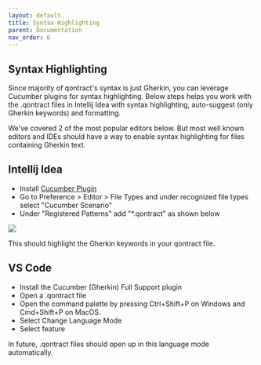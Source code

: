 ```yaml
---
layout: default
title: Syntax Highlighting
parent: Documentation
nav_order: 6
---
```

Syntax Highlighting
-------------------

Since majority of qontract's syntax is just Gherkin, you can leverage Cucumber plugins for syntax highlighting.
Below steps helps you work with the .qontract files in Intellij Idea with syntax highlighting, auto-suggest (only Gherkin keywords) and formatting.

We've covered 2 of the most popular editors below. But most well known editors and IDEs should have a way to enable syntax highlighting for files containing Gherkin text.

## Intellij Idea
* Install [Cucumber Plugin](https://plugins.jetbrains.com/plugin/7212-cucumber-for-java)
* Go to Preference > Editor > File Types and under recognized file types select "Cucumber Scenario"
* Under "Registered Patterns" add "*.qontract" as shown below

![](/images/ide_setup.jpg)

This should highlight the Gherkin keywords in your qontract file.

## VS Code

* Install the Cucumber (Gherkin) Full Support plugin
* Open a .qontract file
* Open the command palette by pressing Ctrl+Shift+P on Windows and Cmd+Shift+P on MacOS.
* Select Change Language Mode
* Select feature

In future, .qontract files should open up in this language mode automatically.
